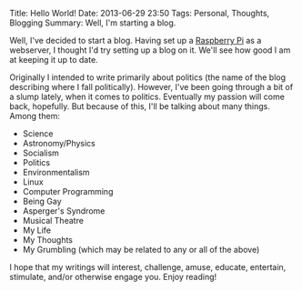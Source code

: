 Title: Hello World!
Date: 2013-06-29 23:50
Tags: Personal, Thoughts, Blogging
Summary: Well, I'm starting a blog.

Well, I've decided to start a blog. Having set up a 
[Raspberry Pi](http://www.raspberrypi.org/) as a webserver, I thought I'd try
setting up a blog on it. We'll see how good I am at keeping it up to date.

Originally I intended to write primarily about politics (the name of the 
blog describing where I fall politically). However, I've been going through
a bit of a slump lately, when it comes to politics. Eventually my passion
will come back, hopefully. But because of this, I'll be talking about many
things. Among them:

*   Science
*   Astronomy/Physics
*   Socialism
*   Politics
*   Environmentalism
*   Linux
*   Computer Programming
*   Being Gay
*   Asperger's Syndrome
*   Musical Theatre
*   My Life
*   My Thoughts
*   My Grumbling (which may be related to any or all of the above)

I hope that my writings will interest, challenge, amuse, educate, 
entertain, stimulate, and/or otherwise engage you. Enjoy reading!

